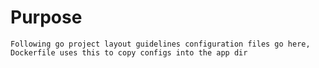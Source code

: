 # Purpose

    Following go project layout guidelines configuration files go here, Dockerfile uses this to copy configs into the app dir

